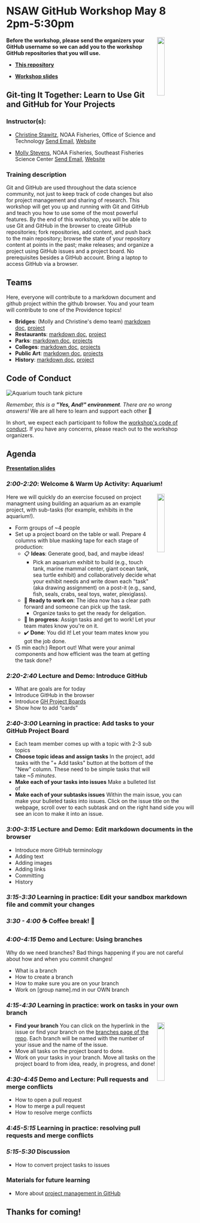 # NSAW GitHub Workshop May 8 2pm-5:30pm

<img align="right" src="https://user-images.githubusercontent.com/2545978/193091073-6b38734f-cd28-4946-ab2a-bebdb223d3cb.png" width="20%">  

**Before the workshop, please send the organizers your GitHub username so we can add you to the workshop GitHub repositories that you will use.**

 - **[This repository](https://github.com/NSAWTraining/GithubProjectManagement)**

 - **[Workshop slides](https://docs.google.com/presentation/d/12JIhUSuKiEVcRbWAUbm83zBQuUh7b2b2EDaHvUuJ1DE/edit#slide=id.p)**

## Git-ting It Together: Learn to Use Git and GitHub for Your Projects

### Instructor(s):

* [Christine Stawitz](https://github.com/christinestawitz-noaa), NOAA Fisheries, Office of Science and Technology <a href = "mailto: christine.stawitz@noaa.gov">Send Email</a>, <a href = "https://cstawitz.github.io/">Website</a>

* [Molly Stevens](https://github.com/mollystevens-noaa), NOAA Fisheries, Southeast Fisheries Science Center <a href = "mailto: molly.stevens@noaa.gov">Send Email</a>, <a href = "https://www.fisheries.noaa.gov/contact/molly-stevens-phd">Website</a>

### Training description

Git and GitHub are used throughout the data science community, not just to keep track of code changes but also for project management and sharing of research. This workshop will get you up and running with Git and GitHub and teach you how to use some of the most powerful features. By the end of this workshop, you will be able to use Git and GitHub in the browser to create GitHub repositories; fork repositories, add content, and push back to the main repository; browse the state of your repository content at points in the past; make releases; and organize a project using GitHub issues and a project board. No prerequisites besides a GitHub account. Bring a laptop to access GitHub via a browser.

## Teams

Here, everyone will contribute to a markdown document and github project within the github browser. You and your team will contribute to one of the Providence topics! 

 - **Bridges**: (Molly and Christine's demo team) [markdown doc](https://github.com/NSAWTraining/GithubProjectManagement/blob/main/bridges.md), [project](https://github.com/orgs/NSAWTraining/projects/1)
 - **Restaurants**: [markdown doc](https://github.com/NSAWTraining/GithubProjectManagement/blob/main/restaurants.md), [project](https://github.com/orgs/NSAWTraining/projects/2)
 - **Parks**: [markdown doc](https://github.com/NSAWTraining/GithubProjectManagement/blob/main/parks.md), [projects](https://github.com/orgs/NSAWTraining/projects/3)
 - **Colleges**: [markdown doc](https://github.com/NSAWTraining/GithubProjectManagement/blob/main/colleges.md), [projects](https://github.com/orgs/NSAWTraining/projects/4)
 - **Public Art**: [markdown doc](https://github.com/NSAWTraining/GithubProjectManagement/blob/main/public_art.md), [projects](https://github.com/orgs/NSAWTraining/projects/6)
 - **History**: [markdown doc](https://github.com/NSAWTraining/GithubProjectManagement/blob/main/history.md), [project](https://github.com/orgs/NSAWTraining/projects/7)


## Code of Conduct

![Aquarium touch tank picture](https://github.com/NSAWTraining/GithubProjectManagement/blob/main/sandbox/0.2.2.3.new_england_aquarium_2011_shark_and_ray_touch_tank_4.jpg)

*Remember, this is a **"Yes, And!" environment**. There are no wrong answers!* We are all here to learn and support each other :raised_hands:

In short, we expect each participant to follow the [workshop's code of conduct](https://www.amstat.org/meetings/code-of-conduct). If you have any concerns, please reach out to the workshop organizers. 

## Agenda

**[Presentation slides](https://docs.google.com/presentation/d/12JIhUSuKiEVcRbWAUbm83zBQuUh7b2b2EDaHvUuJ1DE/edit#slide=id.p)**

### *2:00-2:20*: Welcome & Warm Up Activity: Aquarium!

<img align="right" src="https://en.wikipedia.org/wiki/Odell_Down_Under#/media/File:Odell_Down_Under.jpg" width="20%">  

Here we will quickly do an exercise focused on project managment using building an aquarium as an example project, with sub-tasks (for example, exhibits in the aquarium!). 

 - Form groups of ~4 people
 - Set up a project board on the table or wall. Prepare 4 columns with blue masking tape for each stage of production: 
    - :clipboard: **Ideas**: Generate good, bad, and maybe ideas!
       - Pick an aquarium exhibit to build (e.g., touch tank, marine mammal center, giant ocean tank, sea turtle exhibit) and collaboratively decide what your exhibit needs and write down each "task" (aka drawing assignment) on a post-it (e.g., sand, fish, seals, crabs, seal toys, water, plexiglass). 
    - :ticket: **Ready to work on**: The idea now has a clear path forward and someone can pick up the task. 
      - Organize tasks to get the ready for deligation. 
    - :construction_worker: **In progress**: Assign tasks and get to work! Let your team mates know you're on it.  
    - :heavy_check_mark: **Done**: You did it! Let your team mates know you got the job done.  
 - (5 min each:) Report out! What were your animal components and how efficient was the team at getting the task done? 

### *2:20-2:40* Lecture and Demo: Introduce GitHub

 - What are goals are for today
 - Introduce GitHub in the browser
 - Introduce [GH Project Boards](https://codeburst.io/an-introduction-to-github-project-boards-2944e6ffbf3c)
 - Show how to add “cards”
 
### *2:40-3:00* Learning in practice: Add tasks to your GitHub Project Board

 - Each team member comes up with a topic with 2-3 sub topics
 - **Choose topic ideas and assign tasks** In the project, add tasks with the "+ Add tasks" button at the bottom of the "New" column. These need to be simple tasks that will take *~5 minutes*. 
 - **Make each of your tasks into issues** Make a bulleted list of 
 - **Make each of your subtasks issues** Within the main issue, you can make your bulleted tasks into issues. Click on the issue title on the webpage, scroll over to each subtask and on the right hand side you will see an icon to make it into an issue. 

### *3:00-3:15* Lecture and Demo: Edit markdown documents in the browser

 - Introduce more GitHub terminology
 - Adding text
 - Adding images
 - Adding links
 - Committing
 - History
 
### *3:15-3:30* Learning in practice: Edit your sandbox markdown file and commit your changes

### *3:30 - 4:00* :coffee: Coffee break! :cake:

### *4:00-4:15* Demo and Lecture: Using branches

Why do we need branches? Bad things happening if you are not careful about how and when you commit changes!

 - What is a branch
 - How to create a branch
 - How to make sure you are on your branch
 - Work on [group name].md in our OWN branch

### *4:15-4:30* Learning in practice: work on tasks in your own branch

<img align="right" src="https://user-images.githubusercontent.com/75965120/194231559-a5bdfc07-f48c-410f-9737-97d290c790ea.png" width="20%">  

 - **Find your branch** You can click on the hyperlink in the issue or find your branch on the [branches page of the repo](https://github.com/NSAWTraining/GithubProjectManagement/branches). Each branch will be named with the number of your issue and the name of the issue. 
 - Move all tasks on the project board to done. 
 - Work on your tasks in your branch. Move all tasks on the project board to from idea, ready, in progress, and done! 

### *4:30-4:45* Demo and Lecture: Pull requests and merge conflicts

 - How to open a pull request
 - How to merge a pull request
 - How to resolve merge conflicts
 
### *4:45-5:15* Learning in practice: resolving pull requests and merge conflicts

### *5:15-5:30* Discussion
 - How to convert project tasks to issues

### Materials for future learning

 - More about [project management in GitHub](https://www.youtube.com/watch?v=MYNIXz9iViU)

## Thanks for coming!
